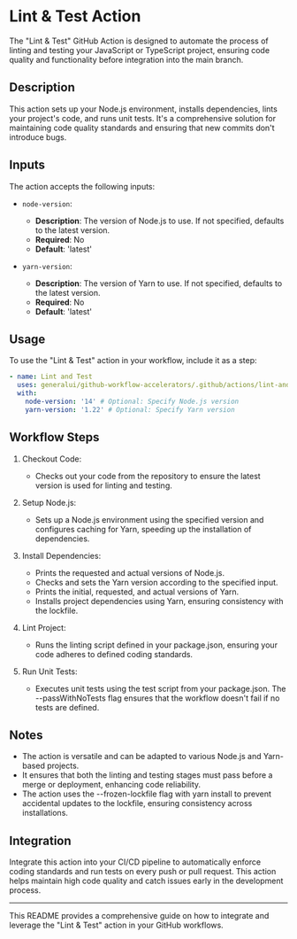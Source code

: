 # Lint & Test Action

The "Lint & Test" GitHub Action is designed to automate the process of linting and testing your JavaScript or TypeScript project,
ensuring code quality and functionality before integration into the main branch.

## Description

This action sets up your Node.js environment, installs dependencies, lints your project's code, and runs unit tests.
It's a comprehensive solution for maintaining code quality standards and ensuring that new commits don't introduce bugs.

## Inputs

The action accepts the following inputs:

- `node-version`:
  - __Description__: The version of Node.js to use. If not specified, defaults to the latest version.
  - __Required__: No
  - __Default__: 'latest'

- `yarn-version`:
  - __Description__: The version of Yarn to use. If not specified, defaults to the latest version.
  - __Required__: No
  - __Default__: 'latest'

## Usage

To use the "Lint & Test" action in your workflow, include it as a step:

```yaml
- name: Lint and Test
  uses: generalui/github-workflow-accelerators/.github/actions/lint-and-test@1.0.0-lint-and-test
  with:
    node-version: '14' # Optional: Specify Node.js version
    yarn-version: '1.22' # Optional: Specify Yarn version
```

## Workflow Steps

1) Checkout Code:
    - Checks out your code from the repository to ensure the latest version is used for linting and testing.

1) Setup Node.js:
    - Sets up a Node.js environment using the specified version and configures caching for Yarn, speeding up the installation of dependencies.

1) Install Dependencies:
    - Prints the requested and actual versions of Node.js.
    - Checks and sets the Yarn version according to the specified input.
    - Prints the initial, requested, and actual versions of Yarn.
    - Installs project dependencies using Yarn, ensuring consistency with the lockfile.

1) Lint Project:
    - Runs the linting script defined in your package.json, ensuring your code adheres to defined coding standards.

1) Run Unit Tests:
    - Executes unit tests using the test script from your package.json.
    The --passWithNoTests flag ensures that the workflow doesn't fail if no tests are defined.

## Notes

- The action is versatile and can be adapted to various Node.js and Yarn-based projects.
- It ensures that both the linting and testing stages must pass before a merge or deployment, enhancing code reliability.
- The action uses the --frozen-lockfile flag with yarn install to prevent accidental updates to the lockfile, ensuring consistency across installations.

## Integration

Integrate this action into your CI/CD pipeline to automatically enforce coding standards and run tests on every push or pull request.
This action helps maintain high code quality and catch issues early in the development process.

---

This README provides a comprehensive guide on how to integrate and leverage the "Lint & Test" action in your GitHub workflows.
